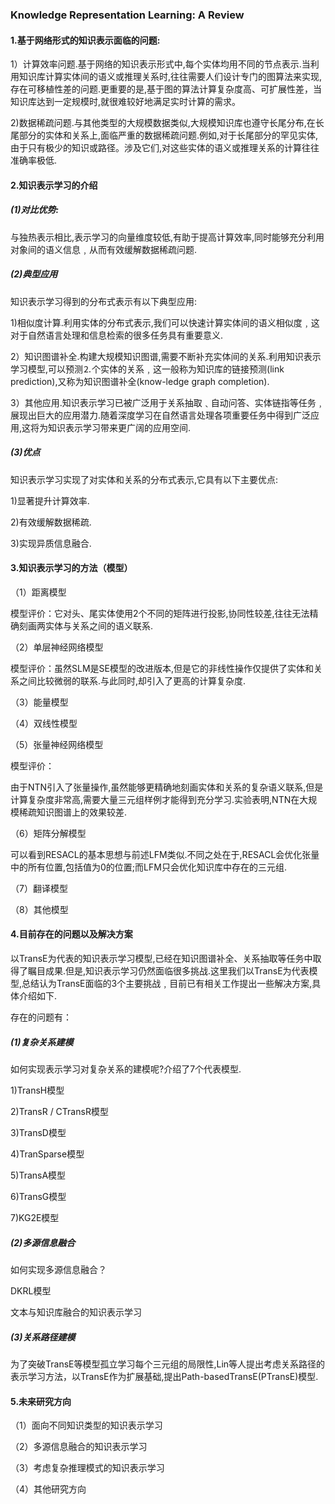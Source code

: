 ### Knowledge Representation Learning: A Review

#### 1.基于网络形式的知识表示面临的问题:

1）计算效率问题.基于网络的知识表示形式中,每个实体均用不同的节点表示.当利用知识库计算实体间的语义或推理关系时,往往需要人们设计专门的图算法来实现,存在可移植性差的问题.更重要的是,基于图的算法计算复杂度高、可扩展性差，当知识库达到一定规模时,就很难较好地满足实时计算的需求。

2)数据稀疏问题.与其他类型的大规模数据类似,大规模知识库也遵守长尾分布,在长尾部分的实体和关系上,面临严重的数据稀疏问题.例如,对于长尾部分的罕见实体,由于只有极少的知识或路径。涉及它们,对这些实体的语义或推理关系的计算往往准确率极低.

#### 2.知识表示学习的介绍

##### (1)对比优势:

与独热表示相比,表示学习的向量维度较低,有助于提高计算效率,同时能够充分利用对象间的语义信息﹐从而有效缓解数据稀疏问题.

##### (2)典型应用

知识表示学习得到的分布式表示有以下典型应用:

1)相似度计算.利用实体的分布式表示,我们可以快速计算实体间的语义相似度﹐这对于自然语言处理和信息检索的很多任务具有重要意义.

2）知识图谱补全.构建大规模知识图谱,需要不断补充实体间的关系.利用知识表示学习模型,可以预测⒉个实体的关系﹐这一般称为知识库的链接预测(link prediction),又称为知识图谱补全(know-ledge graph completion).

3）其他应用.知识表示学习已被广泛用于关系抽取﹑自动问答、实体链指等任务﹐展现出巨大的应用潜力.随着深度学习在自然语言处理各项重要任务中得到广泛应用,这将为知识表示学习带来更广阔的应用空间.

##### (3)优点

知识表示学习实现了对实体和关系的分布式表示,它具有以下主要优点:

1)显著提升计算效率.

2)有效缓解数据稀疏.

3)实现异质信息融合.

#### 3.知识表示学习的方法（模型）

（1）距离模型

模型评价：它对头、尾实体使用2个不同的矩阵进行投影,协同性较差,往往无法精确刻画两实体与关系之间的语义联系.

（2）单层神经网络模型

模型评价：虽然SLM是SE模型的改进版本,但是它的非线性操作仅提供了实体和关系之间比较微弱的联系.与此同时,却引入了更高的计算复杂度.

（3）能量模型

（4）双线性模型

（5）张量神经网络模型

模型评价：

由于NTN引入了张量操作,虽然能够更精确地刻画实体和关系的复杂语义联系,但是计算复杂度非常高,需要大量三元组样例才能得到充分学习.实验表明,NTN在大规模稀疏知识图谱上的效果较差.

（6）矩阵分解模型

可以看到RESACL的基本思想与前述LFM类似.不同之处在于,RESACL会优化张量中的所有位置,包括值为0的位置;而LFM只会优化知识库中存在的三元组.

（7）翻译模型

（8）其他模型

#### 4.目前存在的问题以及解决方案

以TransE为代表的知识表示学习模型,已经在知识图谱补全、关系抽取等任务中取得了瞩目成果.但是,知识表示学习仍然面临很多挑战.这里我们以TransE为代表模型,总结认为TransE面临的3个主要挑战﹐目前已有相关工作提出一些解决方案,具体介绍如下.

存在的问题有：

##### (1)复杂关系建模

如何实现表示学习对复杂关系的建模呢?介绍了7个代表模型.

1)TransH模型

2)TransR / CTransR模型

3)TransD模型

4)TranSparse模型

5)TransA模型

6)TransG模型

7)KG2E模型

##### (2)多源信息融合

如何实现多源信息融合？

DKRL模型

文本与知识库融合的知识表示学习

##### (3)关系路径建模

为了突破TransE等模型孤立学习每个三元组的局限性,Lin等人提出考虑关系路径的表示学习方法，以TransE作为扩展基础,提出Path-basedTransE(PTransE)模型.

#### 5.未来研究方向

（1）面向不同知识类型的知识表示学习

（2）多源信息融合的知识表示学习

（3）考虑复杂推理模式的知识表示学习

（4）其他研究方向

